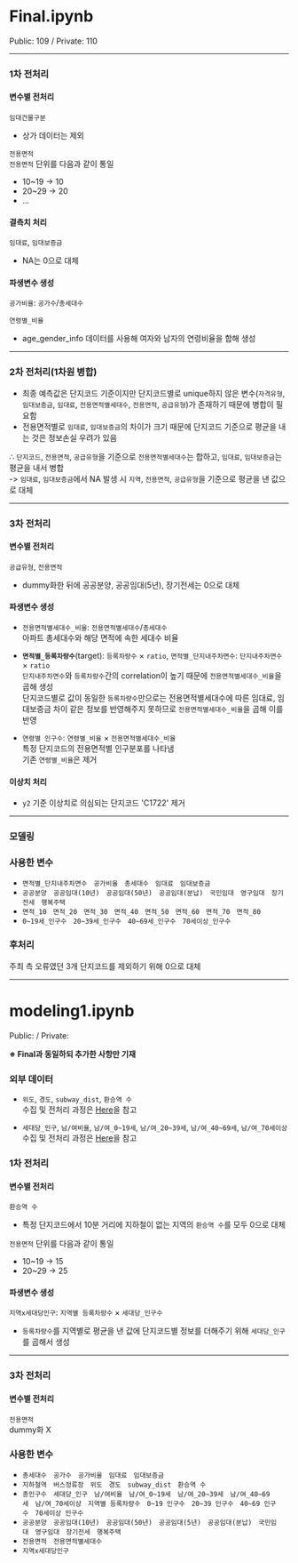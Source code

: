 # Final.ipynb
Public:  109 / Private: 110<br>

---

### 1차 전처리
#### 변수별 전처리
`임대건물구분` <br>
- 상가 데이터는 제외

`전용면적` <br>
`전용면적` 단위를 다음과 같이 통일
- 10~19 -> 10
- 20~29 -> 20
- ...

#### 결측치 처리
`임대료`, `임대보증금` <br>
- NA는 0으로 대체

#### 파생변수 생성
`공가비율`: `공가수`/`총세대수` <br>

`연령별_비율` <br>
- age_gender_info 데이터를 사용해 여자와 남자의 연령비율을 합해 생성

---

### 2차 전처리(1차원 병합)
- 최종 예측값은 단지코드 기준이지만 단지코드별로 unique하지 않은 변수(`자격유형`, `임대보증금`, `임대료`, `전용면적별세대수`, `전용면적`, `공급유형`)가 존재하기 때문에 병합이 필요함 
- 전용면적별로 `임대료`, `임대보증금`의 차이가 크기 때문에 단지코드 기준으로 평균을 내는 것은 정보손실 우려가 있음

∴ `단지코드`, `전용면적`, `공급유형`을 기준으로 `전용면적별세대수`는 합하고, `임대료`, `임대보증금`는 평균을 내서 병합 
<br>
-> `임대료`, `임대보증금`에서 NA 발생 시 `지역`, `전용면적`, `공급유형`을 기준으로 평균을 낸 값으로 대체

--- 

### 3차 전처리
#### 변수별 전처리
`공급유형`, `전용면적` <br>
- dummy화한 뒤에 공공분양, 공공임대(5년), 장기전세는 0으로 대체


#### 파생변수 생성
- `전용면적별세대수_비율`: `전용면적별세대수`/`총세대수` <br>
아파트 총세대수와 해당 면적에 속한 세대수 비율

- **`면적별_등록차량수`**(target): `등록차량수` × `ratio`, 
`면적별_단지내주차면수`: `단지내주차면수` × `ratio` <br>
`단지내주차면수`와 `등록차량수`간의 correlation이 높기 때문에 `전용면적별세대수_비율`을 곱해 생성 <br>
단지코드별로 값이 동일한 `등록차량수`만으로는 전용면적별세대수에 따른 임대료, 임대보증금 차이 같은 정보를 반영해주지 못하므로 `전용면적별세대수_비율`을 곱해 이를 반영

- `연령별 인구수`: `연령별_비율` × `전용면적별세대수_비율` <br>
특정 단지코드의 전용면적별 인구분포를 나타냄 <br>
기존 `연령별_비율`은 제거

#### 이상치 처리
- `y2` 기준 이상치로 의심되는 단지코드 'C1722' 제거

---

### 모델링


### 사용한 변수
- `면적별_단지내주차면수`&nbsp;&nbsp;&nbsp;`공가비율`&nbsp;&nbsp;&nbsp;`총세대수`&nbsp;&nbsp;&nbsp;`임대료`&nbsp;&nbsp;&nbsp;`임대보증금`&nbsp;&nbsp;&nbsp;
- `공공분양`&nbsp;&nbsp;&nbsp;`공공임대(10년)`&nbsp;&nbsp;&nbsp;`공공임대(50년)`&nbsp;&nbsp;&nbsp;`공공임대(분납)`&nbsp;&nbsp;&nbsp;`국민임대`&nbsp;&nbsp;&nbsp;`영구임대`&nbsp;&nbsp;&nbsp;`장기전세`&nbsp;&nbsp;&nbsp;`행복주택`&nbsp;&nbsp;&nbsp;
- `면적_10`&nbsp;&nbsp;&nbsp;`면적_20`&nbsp;&nbsp;&nbsp;`면적_30`&nbsp;&nbsp;&nbsp;`면적_40`&nbsp;&nbsp;&nbsp;`면적_50`&nbsp;&nbsp;&nbsp;`면적_60`&nbsp;&nbsp;&nbsp;`면적_70`&nbsp;&nbsp;&nbsp;`면적_80`&nbsp;&nbsp;&nbsp;
- `0~19세_인구수`&nbsp;&nbsp;&nbsp;`20~39세_인구수`&nbsp;&nbsp;&nbsp;`40~69세_인구수`&nbsp;&nbsp;&nbsp;`70세이상_인구수`

### 후처리
주최 측 오류였던 3개 단지코드를 제외하기 위해 0으로 대체

---

# modeling1.ipynb
Public: / Private: <br>

**※ Final과 동일하되 추가한 사항만 기재**
### 외부 데이터
- `위도`, `경도`, `subway_dist`, `환승역 수` <br>
수집 및 전처리 과정은 [Here](https://github.com/rbill109/Dacon_2021_Nextlevel/tree/master/source_code/ProcessedData/External3)을 참고

- `세대당_인구`, `남/여비율`, `남/여_0~19세`, `남/여_20~39세`, `남/여_40~69세`, `남/여_70세이상` <br>
수집 및 전처리 과정은 [Here](https://github.com/rbill109/Dacon_2021_Nextlevel/tree/master/source_code/ProcessedData/External2)을 참고

### 1차 전처리
#### 변수별 전처리
`환승역 수` <br>
- 특정 단지코드에서 10분 거리에 지하철이 없는 지역의 `환승역 수`를 모두 0으로 대체

`전용면적` 단위를 다음과 같이 통일
- 10~19 -> 15
- 20~29 -> 25

#### 파생변수 생성
`지역x세대당인구`: `지역별 등록차량수` × `세대당_인구수` <br>
- `등록차량수`를 지역별로 평균을 낸 값에 단지코드별 정보를 더해주기 위해 `세대당_인구`를 곱해서 생성

---

### 3차 전처리
#### 변수별 전처리
 `전용면적` <br>
dummy화 X

### 사용한 변수
- `총세대수`&nbsp;&nbsp;&nbsp;`공가수`&nbsp;&nbsp;&nbsp;`공가비율`&nbsp;&nbsp;&nbsp;`임대료`&nbsp;&nbsp;&nbsp;`임대보증금`
- `지하철역`&nbsp;&nbsp;&nbsp;`버스정류장`&nbsp;&nbsp;&nbsp;`위도`&nbsp;&nbsp;&nbsp;`경도`&nbsp;&nbsp;&nbsp;`subway_dist`&nbsp;&nbsp;&nbsp;`환승역 수`&nbsp;&nbsp;&nbsp;
- `총인구수`&nbsp;&nbsp;&nbsp;`세대당_인구`&nbsp;&nbsp;&nbsp;`남/여비율`&nbsp;&nbsp;&nbsp;`남/여_0~19세`&nbsp;&nbsp;&nbsp;`남/여_20~39세`&nbsp;&nbsp;&nbsp;`남/여_40~69세`&nbsp;&nbsp;&nbsp;`남/여_70세이상`&nbsp;&nbsp;&nbsp;`지역별 등록차량수`&nbsp;&nbsp;&nbsp;`0~19 인구수`&nbsp;&nbsp;&nbsp;`20~39 인구수`&nbsp;&nbsp;&nbsp;`40~69 인구수`&nbsp;&nbsp;&nbsp;`70세이상 인구수`&nbsp;&nbsp;&nbsp;
- `공공분양`&nbsp;&nbsp;&nbsp;`공공임대(10년)`&nbsp;&nbsp;&nbsp;`공공임대(50년)`&nbsp;&nbsp;&nbsp;`공공임대(5년)`&nbsp;&nbsp;&nbsp;`공공임대(분납)`&nbsp;&nbsp;&nbsp;`국민임대`&nbsp;&nbsp;&nbsp;`영구임대`&nbsp;&nbsp;&nbsp;`장기전세`&nbsp;&nbsp;&nbsp;`행복주택`&nbsp;&nbsp;&nbsp;
- `전용면적`&nbsp;&nbsp;&nbsp;`전용면적별세대수`&nbsp;&nbsp;&nbsp;
- `지역x세대당인구`&nbsp;&nbsp;&nbsp;




